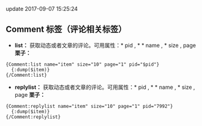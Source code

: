 update 2017-09-07 15:25:24
## Comment 标签（评论相关标签）

* **list：** 获取动态或者文章的评论。可用属性：* pid , * * name , * size , page
**栗子：**

```
{Comment:list name="item" size="10" page="1" pid="$pid"}
  {:dump($item)}
{/Comment:list}

```

* **replylist：** 获取动态或者文章的评论。可用属性：* pid , * * name , * size , page
**栗子：**

```
{Comment:replylist name="item" size="10" page="1" pid="7992"}
  {:dump($item)}
{/Comment:replylist}

```
